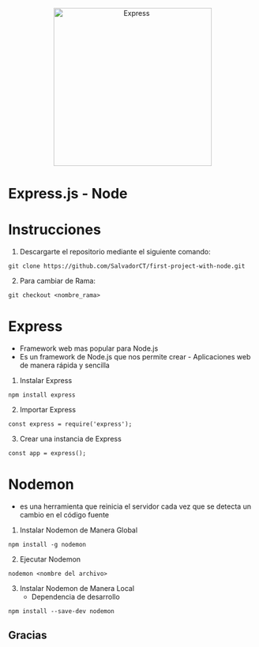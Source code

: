 <p align="center">
  <img src="https://miro.medium.com/max/365/1*Jr3NFSKTfQWRUyjblBSKeg.png" width="320" alt="Express" />
</p>

# Express.js - Node

# Instrucciones

1. Descargarte el repositorio mediante el siguiente comando:

```
git clone https://github.com/SalvadorCT/first-project-with-node.git
```

2. Para cambiar de Rama: 

```
git checkout <nombre_rama>
```

# Express

 - Framework web mas popular para Node.js
 - Es un framework de Node.js que nos permite crear - 
   Aplicaciones web de manera rápida y sencilla

1. Instalar Express

```
npm install express
```

2. Importar Express

```
const express = require('express');
```

3. Crear una instancia de Express

```
const app = express();
```

# Nodemon

 - es una herramienta que reinicia el servidor cada 
   vez que se detecta un cambio en el código fuente

1. Instalar Nodemon de Manera Global

```
npm install -g nodemon
```

2. Ejecutar Nodemon

```
nodemon <nombre del archivo>
```

3. Instalar Nodemon de Manera Local 
   - Dependencia de desarrollo

```
npm install --save-dev nodemon
```

## Gracias